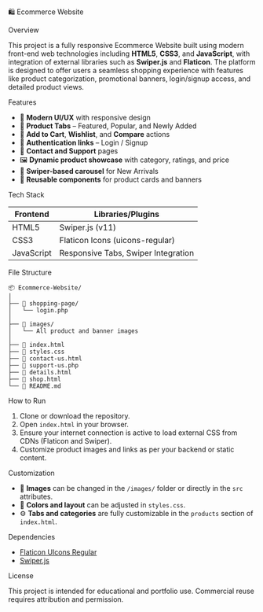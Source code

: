 

🛍️ Ecommerce Website 

Overview

This project is a fully responsive Ecommerce Website built using modern front-end web technologies including **HTML5**, **CSS3**, and **JavaScript**, with integration of external libraries such as **Swiper.js** and **Flaticon**. The platform is designed to offer users a seamless shopping experience with features like product categorization, promotional banners, login/signup access, and detailed product views.

 Features

* 💼 **Modern UI/UX** with responsive design
* 🧾 **Product Tabs** – Featured, Popular, and Newly Added
* 🛒 **Add to Cart**, **Wishlist**, and **Compare** actions
* 🔐 **Authentication links** – Login / Signup
* 📧 **Contact and Support** pages
* 🖼️ **Dynamic product showcase** with category, ratings, and price
* 🔄 **Swiper-based carousel** for New Arrivals
* 🧩 **Reusable components** for product cards and banners

 Tech Stack

| Frontend   | Libraries/Plugins                   |
| ---------- | ----------------------------------- |
| HTML5      | Swiper.js (v11)                     |
| CSS3       | Flaticon Icons (uicons-regular)     |
| JavaScript | Responsive Tabs, Swiper Integration |

File Structure

```
📦 Ecommerce-Website/
│
├── 📁 shopping-page/
│   └── login.php
│
├── 📁 images/
│   └── All product and banner images
│
├── 📄 index.html
├── 📄 styles.css
├── 📄 contact-us.html
├── 📄 support-us.php
├── 📄 details.html
├── 📄 shop.html
└── 📄 README.md
```

How to Run

1. Clone or download the repository.
2. Open `index.html` in your browser.
3. Ensure your internet connection is active to load external CSS from CDNs (Flaticon and Swiper).
4. Customize product images and links as per your backend or static content.

Customization

* 🧱 **Images** can be changed in the `/images/` folder or directly in the `src` attributes.
* 🎨 **Colors and layout** can be adjusted in `styles.css`.
* ⚙️ **Tabs and categories** are fully customizable in the `products` section of `index.html`.

Dependencies

* [Flaticon UIcons Regular](https://www.flaticon.com/uicons)
* [Swiper.js](https://swiperjs.com/)

 License

This project is intended for educational and portfolio use. Commercial reuse requires attribution and permission.


